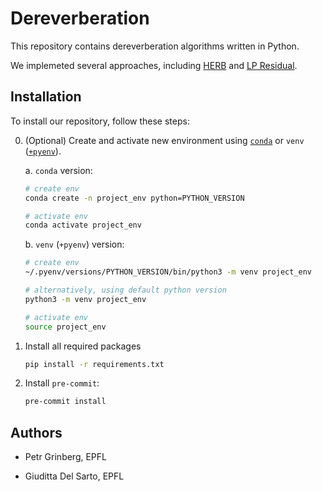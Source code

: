 # Dereverberation

This repository contains dereverberation algorithms written in Python.

We implemeted several approaches, including [HERB](https://ieeexplore.ieee.org/abstract/document/4032782) and [LP Residual](https://ieeexplore.ieee.org/abstract/document/1621193).

## Installation

To install our repository, follow these steps:

0. (Optional) Create and activate new environment using [`conda`](https://conda.io/projects/conda/en/latest/user-guide/getting-started.html) or `venv` ([`+pyenv`](https://github.com/pyenv/pyenv)).

   a. `conda` version:

   ```bash
   # create env
   conda create -n project_env python=PYTHON_VERSION

   # activate env
   conda activate project_env
   ```

   b. `venv` (`+pyenv`) version:

   ```bash
   # create env
   ~/.pyenv/versions/PYTHON_VERSION/bin/python3 -m venv project_env

   # alternatively, using default python version
   python3 -m venv project_env

   # activate env
   source project_env
   ```

1. Install all required packages

   ```bash
   pip install -r requirements.txt
   ```

2. Install `pre-commit`:
   ```bash
   pre-commit install
   ```

## Authors

- Petr Grinberg, EPFL

- Giuditta Del Sarto, EPFL

